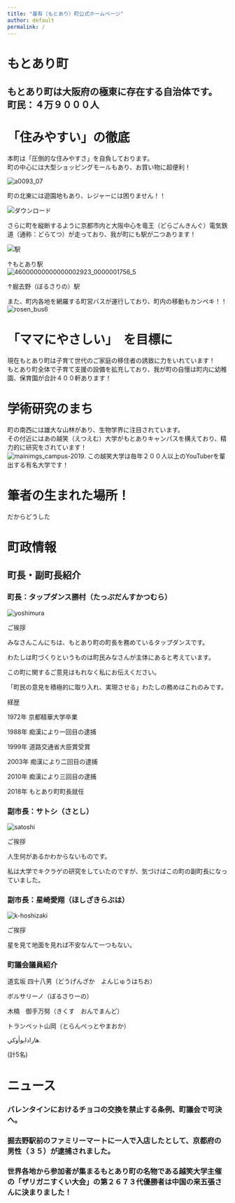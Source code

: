```yaml
---
title: "基有（もとあり）町公式ホームページ"
author: default
permalink: /
---
```


# もとあり町

もとあり町は大阪府の極東に存在する自治体です。  
町民：４万９０００人
---
# 「住みやすい」の徹底

本町は「圧倒的な住みやすさ」を自負しております。  
町の中心には大型ショッピングモールもあり、お買い物に超便利！  

![a0093_07](https://user-images.githubusercontent.com/104198390/164754937-1638f5c1-9867-48c6-becb-e489254aac0b.jpeg)  

町の北東には遊園地もあり、レジャーには困りません！！  

![ダウンロード](https://user-images.githubusercontent.com/104198390/164755366-0c92c9cf-3131-4822-bcca-69297ee7d2c2.jpeg)  

さらに町を縦断するように京都市内と大阪中心を竜王（どらごんきんぐ）電気鉄道（通称：どらてつ）が走っており、我が町にも駅が二つあります！  

![駅](https://user-images.githubusercontent.com/104198390/164758351-85e08abd-e734-4b94-b20e-f1dc215b8178.jpeg) 

↑もとあり駅  
![46000000000000002923_0000001756_5](https://user-images.githubusercontent.com/104198390/164758560-7350c177-2a4c-4912-90f7-eb00d786eaec.jpeg)  


↑掘去野（ぼるさりの）駅  

また、町内各地を網羅する町営バスが運行しており、町内の移動もカンペキ！！  
![rosen_bus6](https://user-images.githubusercontent.com/104198390/164759301-e3404a0f-42a8-4ae3-b258-8668d4bcb465.jpeg)  

# 「ママにやさしい」　を目標に

現在もとあり町は子育て世代のご家庭の移住者の誘致に力をいれています！  
もとあり町全体で子育て支援の設備を拡充しており、我が町の自慢は町内に幼稚園、保育園が合計４００軒あります！

# 学術研究のまち

町の南西には雄大な山林があり、生物学界に注目されています。  
その付近にはあの越笑（えつえむ）大学がもとありキャンパスを構えており、精力的に研究をされています！  
![mainimgs_campus-2019](https://user-images.githubusercontent.com/104198390/164761526-92a2808a-587d-4b53-905f-4eae03108593.jpeg). 
この越笑大学は毎年２００人以上のYouTuberを輩出する有名大学です！  

# 筆者の生まれた場所！

だからどうした  

# 町政情報  

## 町長・副町長紹介

### 町長：タップダンス勝村（たっぷだんすかつむら）  
![yoshimura](https://user-images.githubusercontent.com/104198390/164762437-b36e7ebc-e27e-4cc0-b389-61256fef8e17.jpeg)  

ご挨拶  

みなさんこんにちは、もとあり町の町長を務めているタップダンスです。 

わたしは町づくりというものは町民みなさんが主体にあると考えています。    

この町に関するご意見はもれなく私にお伝えください。  

「町民の意見を積極的に取り入れ、実現させる」わたしの務めはこれのみです。   
  
経歴  

1972年 京都精華大学卒業  

1988年 痴漢により一回目の逮捕  

1999年 道路交通省大臣賞受賞  

2003年 痴漢により二回目の逮捕  

2010年 痴漢により三回目の逮捕  

2018年 もとあり町町長就任  

### 副市長：サトシ（さとし）  
![satoshi](https://user-images.githubusercontent.com/104198390/164763917-d8b6acbd-032f-41a6-bba8-ed9d4d03fbd5.jpeg)  

ご挨拶  

人生何があるかわからないものです。  

私は大学でキクラゲの研究をしていたのですが、気づけばこの町の副町長になっていました。 

### 副市長：星崎愛翔（ほしざきらぶは）  
![k-hoshizaki](https://user-images.githubusercontent.com/104198390/164765900-84b29cc0-f666-4f5b-a238-cbf750811170.jpeg)  

ご挨拶  

星を見て地面を見れば不安なんて一つもない。  

### 町議会議員紹介
道玄坂 四十八男（どうげんざか　よんじゅうはちお）  

ボルサリーノ（ぼるさりーの）   

木楠　御手万努（きくす　おんでまんど）  

トランペット山岡（とらんぺっとやまおか）  

ﻫﺎﺭﺍﺩﺍﻳﻮﺃﻭﻛﻲ. 

(計5名)

# ニュース

### バレンタインにおけるチョコの交換を禁止する条例、町議会で可決へ。  

### 掘去野駅前のファミリーマートに一人で入店したとして、京都府の男性（３５）が逮捕されました。  

### 世界各地から参加者が集まるもとあり町の名物である越笑大学主催の「ザリガニすくい大会」の第２６７３代優勝者は中国の来五張さんに決まりました！
